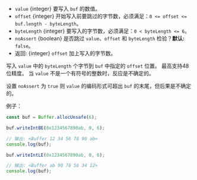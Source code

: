 <!-- YAML
added: v0.11.15
-->

* `value` {integer} 要写入 `buf` 的数值。
* `offset` {integer} 开始写入前要跳过的字节数，必须满足：`0 <= offset <= buf.length - byteLength`。
* `byteLength` {integer} 要写入的字节数，必须满足：`0 < byteLength <= 6`。
* `noAssert` {boolean} 是否跳过 `value`、`offset` 和 `byteLength` 检验？**默认:** `false`。
* 返回: {integer} `offset` 加上写入的字节数。

写入 `value` 中的 `byteLength` 个字节到 `buf` 中指定的 `offset` 位置。
最高支持48位精度。
当 `value` 不是一个有符号的整数时，反应是不确定的。

设置 `noAssert` 为 `true` 则 `value` 的编码形式可超出 `buf` 的末尾，但后果是不确定的。

例子：

```js
const buf = Buffer.allocUnsafe(6);

buf.writeIntBE(0x1234567890ab, 0, 6);

// 输出: <Buffer 12 34 56 78 90 ab>
console.log(buf);

buf.writeIntLE(0x1234567890ab, 0, 6);

// 输出: <Buffer ab 90 78 56 34 12>
console.log(buf);
```

